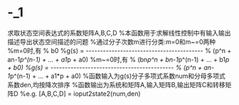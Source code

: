 # -_1
求取状态空间表达式的系数矩阵A,B,C,D
%本函数用于求解线性控制中有输入输出描述导出状态空间描述的问题
%通过分子次数m进行分类:m=0和m~=0两种
%m=0时,有
%                         b0
%g(s) = -----------------------------------------
%         (p^n + an-1*p^(n-1) + ... + a1*p + a0)
%m~=0时,有
%        (bn*p^n + bn-1*p^(n-1) + ... + b1*p + b0)
%g(s) = -------------------------------------------
%         (p^n + an-1*p^(n-1) + ... + a1*p + a0)
%函数输入为g(s)分子多项式系数num和分母多项式系数den,均按降次排序
%函数输出为系统和矩阵A,输入矩阵B,输出矩阵C和转移矩阵D
%e.g.   [A,B,C,D] = ioput2state2(num,den)
